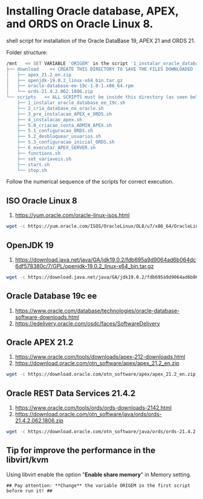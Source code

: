 # Installing Oracle database, APEX, and ORDS on Oracle Linux 8.
shell script for installation of the Oracle DataBase 19, APEX 21 and ORDS 21.

Folder structure: 
```bash
/mnt   << SET VARIABLE 'ORIGEM' in the script '1_instalar_oracle_database_ee_19c.sh' TO PATH
├── download    << CREATE THIS DIRECTORY TO SAVE THE FILES DOWNLOADED
│   ├── apex_21.2_en.zip
│   ├── openjdk-19.0.2_linux-x64_bin.tar.gz
│   ├── oracle-database-ee-19c-1.0-1.x86_64.rpm
│   └── ords-21.4.2.062.1806.zip
└── scripts   << ALL SCRIPTS must be inside this directory (as seen below)
    ├── 1_instalar_oracle_database_ee_19c.sh
    ├── 2_cria_database_no_oracle.sh
    ├── 3_pre_instalacao_APEX_e_ORDS.sh
    ├── 4_instalacao_apex.sh
    ├── 5.0_criacao_conta_ADMIN_APEX.sh
    ├── 5.1_configuracao_ORDS.sh
    ├── 5.2_desbloquear_usuarios.sh
    ├── 5.3_configuracao_inicial_ORDS.sh
    ├── 6_executar_APEX_SERVER.sh
    ├── functions.sh
    ├── set_variaveis.sh
    ├── start.sh
    └── stop.sh
```
Follow the numerical sequence of the scripts for correct execution.

## ISO Oracle Linux 8
1. https://yum.oracle.com/oracle-linux-isos.html
```bash
wget -c https://yum.oracle.com/ISOS/OracleLinux/OL8/u7/x86_64/OracleLinux-R8-U7-x86_64-dvd.iso
```

## OpenJDK 19
1. https://download.java.net/java/GA/jdk19.0.2/fdb695a9d9064ad6b064dc6df578380c/7/GPL/openjdk-19.0.2_linux-x64_bin.tar.gz
```bash
wget -c https://download.java.net/java/GA/jdk19.0.2/fdb695a9d9064ad6b064dc6df578380c/7/GPL/openjdk-19.0.2_linux-x64_bin.tar.gz
```
## Oracle Database 19c ee
1. https://www.oracle.com/database/technologies/oracle-database-software-downloads.html
2. https://edelivery.oracle.com/osdc/faces/SoftwareDelivery

## Oracle APEX 21.2
1. https://www.oracle.com/tools/downloads/apex-212-downloads.html
2. https://download.oracle.com/otn_software/apex/apex_21.2_en.zip
```bash
wget -c https://download.oracle.com/otn_software/apex/apex_21.2_en.zip
```

## Oracle REST Data Services 21.4.2
1. https://www.oracle.com/tools/ords/ords-downloads-2142.html
2. https://download.oracle.com/otn_software/java/ords/ords-21.4.2.062.1806.zip
```bash
wget -c https://download.oracle.com/otn_software/java/ords/ords-21.4.2.062.1806.zip
```
## Tip for improve the performance in the libvirt/kvm
Using libvirt enable the option "**Enable share memory**" in Memory setting.
```
## Pay attention: **Change** the variable ORIGEM in the first script before run it! ##
